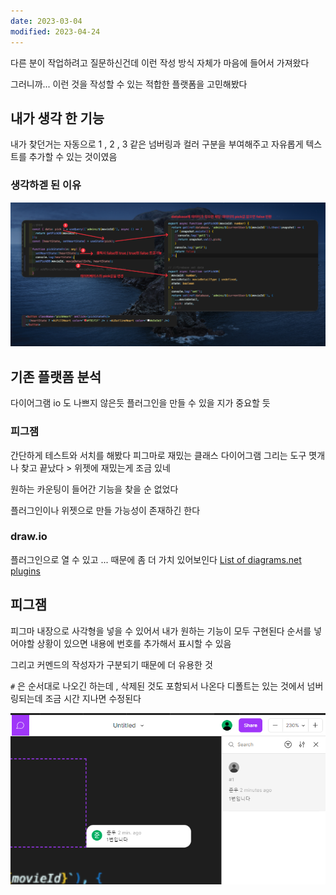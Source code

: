 ```yaml
---
date: 2023-03-04
modified: 2023-04-24
---
```


다른 분이 작업하려고 질문하신건데
이런 작성 방식 자체가 마음에 들어서 가져왔다

그러니까... 이런 것을 작성할 수 있는 적합한 플랫폼을 고민해봤다

## 내가 생각 한 기능

내가 찾던거는
자동으로 1 , 2 , 3 같은 넘버링과 컬러 구분을 부여해주고
자유롭게 텍스트를 추가할 수 있는 것이였음

### 생각하겓 된 이유

![](file/KakaoTalk_20230304_210900865.png)

## 기존 플랫폼 분석

다이어그램 io 도 나쁘지 않은듯
플러그인을 만들 수 있을 지가 중요할 듯

### 피그잼

간단하게 테스트와 서치를 해봤다
피그마로 재밌는 클래스 다이어그램 그리는 도구 몃개나 찾고 끝났다 > 위젯에 재밌는게 조금 있네

원하는 카운팅이 들어간 기능을 찾을 순 없었다

플러그인이나 위젯으로 만들 가능성이 존재하긴 한다

### draw.io

플러그인으로 열 수 있고 ... 때문에 좀 더 가치 있어보인다
[List of diagrams.net plugins](https://www.diagrams.net/doc/faq/plugins)

## 피그잼

피그마 내장으로 사각형을 넣을 수 있어서 내가 원하는 기능이 모두 구현된다
순서를 넣어야할 상황이 있으면 내용에 번호를 추가해서 표시할 수 있음

그리고 커멘드의 작성자가 구분되기 때문에 더 유용한 것

`#` 은 순서대로 나오긴 하는데 , 삭제된 것도 포함되서 나온다
디폴트는 있는 것에서 넘버링되는데 조금 시간 지나면 수정된다

![](file/무제%20파일.png)
